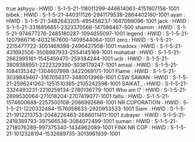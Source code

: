 true
ashyyu : HWID : S-1-5-21-118011299-446614063-4151907156-1001
bibek : HWID : S-1-5-21-440311126-2941179538-2864402160-1001
ayan : HWID : S-1-5-21-3482643205-495458237-1647099096-1001
jack : HWID : S-1-5-21-3316856651-2323370566-147586467-500
shamim : HWID : S-1-5-21-974677276-2485180287-1094655097-1001
legend : HWID : S-1-5-21-1207986716-4032167600-1409544064-1001
zero : HWID : S-1-5-21-2215477722-3051469398-2496427958-1001
madoxx : HWID : S-1-5-21-431692506-3506987933-2554145169-1001
mohabat : HWID : S-1-5-21-2662995161-1545459470-259384244-1001
ucb : HWID : S-1-5-21-3809388951-2222329390-3038179247-1001
amsal : HWID : S-1-5-21-1084135342-1304607998-3422069171-1001
Flame : HWID : S-1-5-21-3039849467-3167056317-3480013968-1001
CSW SAWAN : HWID : S-1-5-21-2596241262-1251510365-2105242598-1001
SAIKAT_ : HWID : S-1-5-21-3324493231-2210259134-2780136779-1001
Who am I? : HWID : S-1-5-21-2899530064-271018204-2707419077-1001
faltu : HWID : S-1-5-21-1574600688-2257500108-2066992686-1001
NR COPORATION : HWID : S-1-5-21-1220332484-1576958633-2920953533-1001
Siam : HWID : S-1-5-21-1912213753-2048226463-2686011411-1001
zubayer : HWID : S-1-5-21-2419389793-397566538-3084072499-1001
suman : HWID : 	S-1-5-21-2718076289-997375340-1434962089-1001
FINX NR COP : HWID : S-1-5-21-1012328194-1532689735-3013961939-1001
